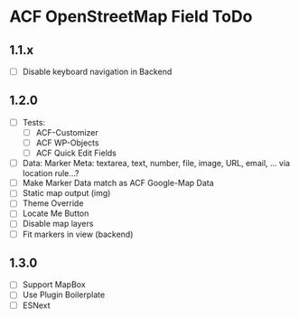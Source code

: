 ACF OpenStreetMap Field ToDo
============================

1.1.x
-----
 - [ ] Disable keyboard navigation in Backend

1.2.0
-----
 - [ ] Tests:
     - [ ] ACF-Customizer
     - [ ] ACF WP-Objects
     - [ ] ACF Quick Edit Fields
 - [ ] Data: Marker Meta: textarea, text, number, file, image, URL, email, ... via location rule...?
 - [ ] Make Marker Data match as ACF Google-Map Data
 - [ ] Static map output (img)
 - [ ] Theme Override
 - [ ] Locate Me Button
 - [ ] Disable map layers
 - [ ] Fit markers in view (backend)
 
1.3.0
-----
 - [ ] Support MapBox
 - [ ] Use Plugin Boilerplate
 - [ ] ESNext
